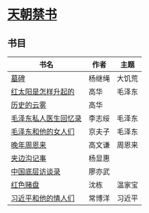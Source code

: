 # [天朝禁书](https://books.xijinping.one)

## 书目

| 书名 | 作者 | 主题 |
| --- | --- | --- |
| [墓碑](https://books.xijinping.one/tombstone) | 杨继绳 | 大饥荒 |
| [红太阳是怎样升起的](https://books.xijinping.one/red-sun) | 高华 | 毛泽东 |
| [历史的云雾](https://books.xijinping.one/clouds-of-history) | 高华 | |
| [毛泽东私人医生回忆录](https://books.xijinping.one/private-life-of-mao) | 李志绥 | 毛泽东 |
| [毛泽东和他的女人们](https://books.xijinping.one/mao-and-his-women) | 京夫子 | 毛泽东 |
| [晚年周恩来](https://books.xijinping.one/last-years-of-zhou) | 高文谦 | 周恩来 |
| [夹边沟记事](https://books.xijinping.one/jiabiangou) | 杨显惠 | |
| [中国底层访谈录](https://books.xijinping.one/corpse-walker) | 廖亦武 | |
| [红色赌盘](https://books.xijinping.one/roulette) | 沈栋 | 温家宝 |
| [习近平和他的情人们](https://books.xijinping.one/lovers) | 常博洋 | 习近平 |

